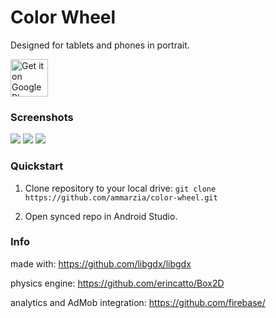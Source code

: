 # Color Wheel
Designed for tablets and phones in portrait.


<a href="https://play.google.com/store/apps/details?id=com.colorwheel5.game">
    <img alt="Get it on Google Play" src="https://play.google.com/intl/en_us/badges/images/apps/en-play-badge.png" height="60"/>
</a>

### Screenshots

![](https://i.imgur.com/XJHuUU9.png) ![](https://i.imgur.com/OxXugLL.png) ![](https://i.imgur.com/uabdVNo.png)

### Quickstart

1. Clone repository to your local drive: `git clone https://github.com/ammarzia/color-wheel.git`

2. Open synced repo in Android Studio.

### Info

made with: https://github.com/libgdx/libgdx

physics engine: https://github.com/erincatto/Box2D

analytics and AdMob integration: https://github.com/firebase/
